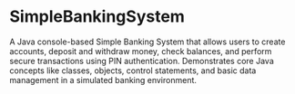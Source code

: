 # SimpleBankingSystem
A Java console-based Simple Banking System that allows users to create accounts, deposit and withdraw money, check balances, and perform secure transactions using PIN authentication. Demonstrates core Java concepts like classes, objects, control statements, and basic data management in a simulated banking environment.
